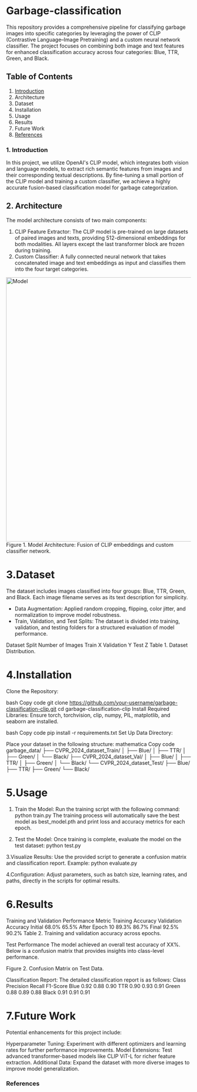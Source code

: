 # Garbage-classification
This repository provides a comprehensive pipeline for classifying garbage images into specific categories by leveraging the power of CLIP (Contrastive Language–Image Pretraining) and a custom neural network classifier. The project focuses on combining both image and text features for enhanced classification accuracy across four categories: Blue, TTR, Green, and Black.


## Table of Contents
1. [Introduction](#introduction)
2. Architecture
3. Dataset
4. Installation
5. Usage
6. Results
7. Future Work
8. [References](#References)



 ### 1. Introduction
In this project, we utilize OpenAI's CLIP model, which integrates both vision and language models, to extract rich semantic features from images and their corresponding textual descriptions. By fine-tuning a small portion of the CLIP model and training a custom classifier, we achieve a highly accurate fusion-based classification model for garbage categorization.




## 2. Architecture

The model architecture consists of two main components:

1. CLIP Feature Extractor: The CLIP model is pre-trained on large datasets of paired images and texts, providing 512-dimensional embeddings for both modalities. All layers except the last transformer block are frozen during training.
2. Custom Classifier: A fully connected neural network that takes concatenated image and text embeddings as input and classifies them into the four target categories.

<img src="https://github.com/user-attachments/assets/e25fa132-8f6a-4606-a409-2a06330b93e1" alt="Model" width="720"/>
Figure 1. Model Architecture: Fusion of CLIP embeddings and custom classifier network.

# 3.Dataset
The dataset includes images classified into four groups: Blue, TTR, Green, and Black. Each image filename serves as its text description for simplicity.

- Data Augmentation: Applied random cropping, flipping, color jitter, and normalization to improve model robustness.
- Train, Validation, and Test Splits: The dataset is divided into training, validation, and testing folders for a structured evaluation of model performance.

Dataset Split	Number of Images
Train	X
Validation	Y
Test	Z
Table 1. Dataset Distribution.

# 4.Installation
Clone the Repository:

bash
Copy code
git clone https://github.com/your-username/garbage-classification-clip.git
cd garbage-classification-clip
Install Required Libraries: Ensure torch, torchvision, clip, numpy, PIL, matplotlib, and seaborn are installed.

bash
Copy code
pip install -r requirements.txt
Set Up Data Directory:

Place your dataset in the following structure:
mathematica
Copy code
garbage_data/
├── CVPR_2024_dataset_Train/
│   ├── Blue/
│   ├── TTR/
│   ├── Green/
│   └── Black/
├── CVPR_2024_dataset_Val/
│   ├── Blue/
│   ├── TTR/
│   ├── Green/
│   └── Black/
└── CVPR_2024_dataset_Test/
    ├── Blue/
    ├── TTR/
    ├── Green/
    └── Black/

# 5.Usage
1. Train the Model: Run the training script with the following command:
python train.py
The training process will automatically save the best model as best_model.pth and print loss and accuracy metrics for each epoch.

2. Test the Model: Once training is complete, evaluate the model on the test dataset:
python test.py

3.Visualize Results: Use the provided script to generate a confusion matrix and classification report. Example: 
python evaluate.py

4.Configuration: Adjust parameters, such as batch size, learning rates, and paths, directly in the scripts for optimal results.

# 6.Results
Training and Validation Performance
Metric	Training Accuracy	Validation Accuracy
Initial	68.0%	65.5%
After Epoch 10	89.3%	86.7%
Final	92.5%	90.2%
Table 2. Training and validation accuracy across epochs.

Test Performance
The model achieved an overall test accuracy of XX%. Below is a confusion matrix that provides insights into class-level performance.


Figure 2. Confusion Matrix on Test Data.

Classification Report: The detailed classification report is as follows:
Class	Precision	Recall	F1-Score
Blue	0.92	0.88	0.90
TTR	0.90	0.93	0.91
Green	0.88	0.89	0.88
Black	0.91	0.91	0.91
# 7.Future Work
Potential enhancements for this project include:

Hyperparameter Tuning: Experiment with different optimizers and learning rates for further performance improvements.
Model Extensions: Test advanced transformer-based models like CLIP ViT-L for richer feature extraction.
Additional Data: Expand the dataset with more diverse images to improve model generalization.

### References

